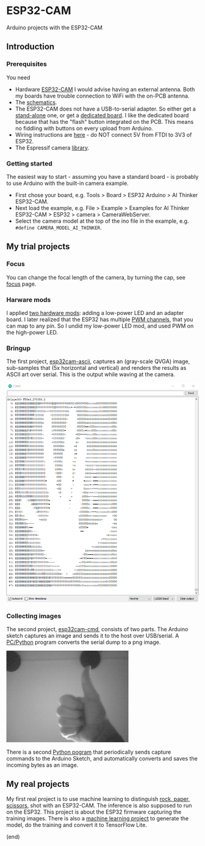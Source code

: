 # ESP32-CAM
Arduino projects with the ESP32-CAM

## Introduction

### Prerequisites

You need
 - Hardware [ESP32-CAM](https://nl.aliexpress.com/item/1005001818136526.html)
   I would advise having an external antenna. Both my boards have trouble connection to WiFi with the on-PCB antenna.
 - The [schematics](https://github.com/SeeedDocument/forum_doc/raw/master/reg/ESP32_CAM_V1.6.pdf).
 - The ESP32-CAM does not have a USB-to-serial adapter. So either get a [stand-alone](https://nl.aliexpress.com/item/4000016600649.html) one, 
   or get a [dedicated board](https://nl.aliexpress.com/item/1005001810692306.html).
   I like the dedicated board because that has the "flash" button integrated on the PCB. This means no fiddling with buttons on every upload from Arduino.
 - Wiring instructions are [here](https://randomnerdtutorials.com/program-upload-code-esp32-cam/) - do NOT connect 5V from FTDI to 3V3 of ESP32.
 - The Espressif camera [library](https://github.com/espressif/esp32-camera/tree/master/driver).

### Getting started

The easiest way to start - assuming you have a standard board - is probably to use Arduino with the built-in camera example.
 - First chose your board, e.g. Tools > Board > ESP32 Arduino > AI Thinker ESP32-CAM.
 - Next load the example, e.g. File > Example > Examples for AI Thinker ESP32-CAM > ESP32 > camera > CameraWebServer.
 - Select the camera model at the top of the ino file in the example, e.g. `#define CAMERA_MODEL_AI_THINKER`.

## My trial projects

### Focus
You can change the focal length of the camera, by turning the cap, see [focus](focus) page.

### Harware mods
I applied [two hardware mods](hwmods): adding a low-power LED and an adapter board.
I later realized that the ESP32 has multiple [PWM channels](pwm), that you can map to any pin.
So I undid my low-power LED mod, and used PWM on the high-power LED.

### Bringup
The first project, [esp32cam-ascii](esp32cam-ascii), captures an (gray-scale QVGA) image, 
sub-samples that (5x horizontal and vertical) and renders the results as ASCII art over serial.
This is the output while waving at the camera.

![Screenshot](esp32cam-ascii/screenshot.png)

### Collecting images
The second project, [esp32cam-cmd](esp32cam-cmd), consists of two parts.
The Arduino sketch captures an image and sends it to the host over USB/serial.
A [PC/Python](py-hex2png) program converts the serial dump to a png image.

![Captured png](py-hex2png/img.png)

There is a second [Python pogram](py-capture) that periodically sends capture commands 
to the Arduino Sketch, and automatically converts and saves the incoming bytes as an image.

## My real projects

My first real project is to use machine learning to distinguish [rock, paper, scissors](rock-paper-scissors), shot with an ESP32-CAM.
The inference is also supposed to run on the ESP32. This project is about the ESP32 firmware capturing the training images.
There is also a [machine learning project](https://github.com/maarten-pennings/MachineLearning/tree/main/rock-paper-scissors) 
to generate the model, do the training and convert it to TensorFlow Lite.

(end)
 
